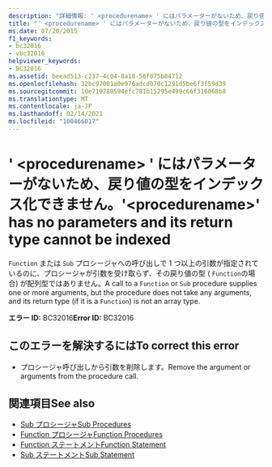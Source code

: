 ```yaml
---
description: "詳細情報: ' <procedurename> ' にはパラメーターがないため、戻り値の型をインデックス化できません"
title: "' <procedurename> ' にはパラメーターがないため、戻り値の型をインデックス化できません。"
ms.date: 07/20/2015
f1_keywords:
- bc32016
- vbc32016
helpviewer_keywords:
- BC32016
ms.assetid: beead513-c237-4c04-8a18-56f075b84712
ms.openlocfilehash: 32bc97001a0e976adcd070c1291d5be6f3f59d39
ms.sourcegitcommit: 10e719780594efc781b15295e499c66f316068b8
ms.translationtype: MT
ms.contentlocale: ja-JP
ms.lasthandoff: 02/14/2021
ms.locfileid: "100466017"
---
```

# <a name="procedurename-has-no-parameters-and-its-return-type-cannot-be-indexed"></a><span data-ttu-id="eff1b-103">' \<procedurename> ' にはパラメーターがないため、戻り値の型をインデックス化できません。</span><span class="sxs-lookup"><span data-stu-id="eff1b-103">'\<procedurename>' has no parameters and its return type cannot be indexed</span></span>

<span data-ttu-id="eff1b-104">`Function` または `Sub` プロシージャへの呼び出しで 1 つ以上の引数が指定されているのに、プロシージャが引数を受け取らず、その戻り値の型 ( `Function`の場合) が配列型ではありません。</span><span class="sxs-lookup"><span data-stu-id="eff1b-104">A call to a `Function` or `Sub` procedure supplies one or more arguments, but the procedure does not take any arguments, and its return type (if it is a `Function`) is not an array type.</span></span>  
  
 <span data-ttu-id="eff1b-105">**エラー ID:** BC32016</span><span class="sxs-lookup"><span data-stu-id="eff1b-105">**Error ID:** BC32016</span></span>  
  
## <a name="to-correct-this-error"></a><span data-ttu-id="eff1b-106">このエラーを解決するには</span><span class="sxs-lookup"><span data-stu-id="eff1b-106">To correct this error</span></span>  
  
- <span data-ttu-id="eff1b-107">プロシージャ呼び出しから引数を削除します。</span><span class="sxs-lookup"><span data-stu-id="eff1b-107">Remove the argument or arguments from the procedure call.</span></span>  
  
## <a name="see-also"></a><span data-ttu-id="eff1b-108">関連項目</span><span class="sxs-lookup"><span data-stu-id="eff1b-108">See also</span></span>

- [<span data-ttu-id="eff1b-109">Sub プロシージャ</span><span class="sxs-lookup"><span data-stu-id="eff1b-109">Sub Procedures</span></span>](../programming-guide/language-features/procedures/sub-procedures.md)
- [<span data-ttu-id="eff1b-110">Function プロシージャ</span><span class="sxs-lookup"><span data-stu-id="eff1b-110">Function Procedures</span></span>](../programming-guide/language-features/procedures/function-procedures.md)
- [<span data-ttu-id="eff1b-111">Function ステートメント</span><span class="sxs-lookup"><span data-stu-id="eff1b-111">Function Statement</span></span>](../language-reference/statements/function-statement.md)
- [<span data-ttu-id="eff1b-112">Sub ステートメント</span><span class="sxs-lookup"><span data-stu-id="eff1b-112">Sub Statement</span></span>](../language-reference/statements/sub-statement.md)
